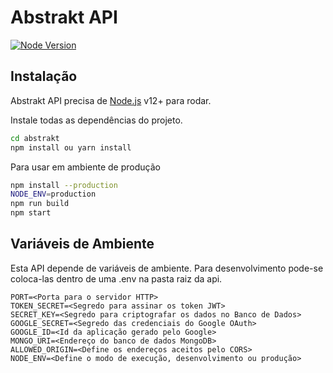 # Abstrakt API

[![Node Version](https://badgen.net/npm/node/next)](https://nodejs.org/en/)

## Instalação

Abstrakt API precisa de [Node.js](https://nodejs.org/) v12+ para rodar.

Instale todas as dependências do projeto.

```sh
cd abstrakt
npm install ou yarn install
```

Para usar em ambiente de produção

```sh
npm install --production
NODE_ENV=production
npm run build
npm start
```

## Variáveis de Ambiente
Esta API depende de variáveis de ambiente. Para desenvolvimento pode-se coloca-las dentro de uma .env na pasta raiz da api.
```text
PORT=<Porta para o servidor HTTP>
TOKEN_SECRET=<Segredo para assinar os token JWT>
SECRET_KEY=<Segredo para criptografar os dados no Banco de Dados>
GOOGLE_SECRET=<Segredo das credenciais do Google OAuth>
GOOGLE_ID=<Id da aplicação gerado pelo Google>
MONGO_URI=<Endereço do banco de dados MongoDB>
ALLOWED_ORIGIN=<Define os endereços aceitos pelo CORS>
NODE_ENV=<Define o modo de execução, desenvolvimento ou produção>
```